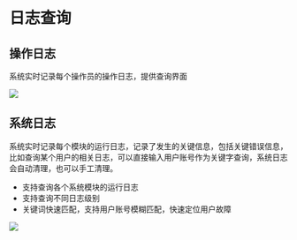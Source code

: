 # 日志查询

## 操作日志

系统实时记录每个操作员的操作日志，提供查询界面

![](http://static.toughstruct.net/toughsms/tc_20180517162520_11.png)


## 系统日志

系统实时记录每个模块的运行日志，记录了发生的关键信息，包括关键错误信息，比如查询某个用户的相关日志，可以直接输入用户账号作为关键字查询，系统日志会自动清理，也可以手工清理。

- 支持查询各个系统模块的运行日志
- 支持查询不同日志级别
- 关键词快速匹配，支持用户账号模糊匹配，快速定位用户故障

![](http://static.toughstruct.net/toughsms/tc_20180517162836_12.png)